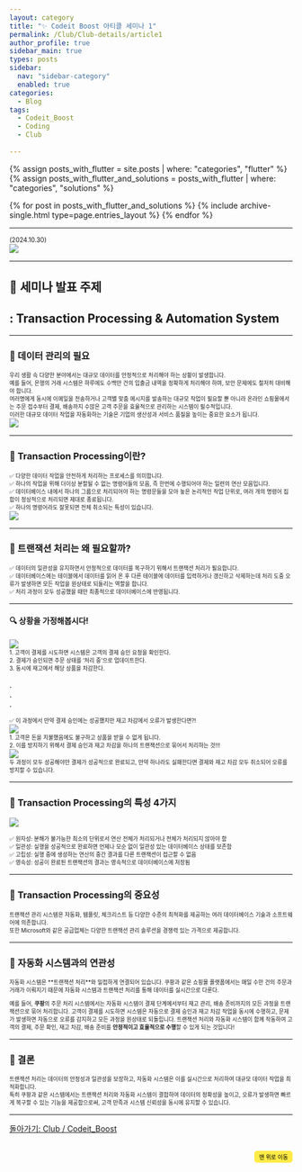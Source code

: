 ```yaml
---
layout: category
title: "✨ Codeit Boost 아티클 세미나 1"
permalink: /Club/Club-details/article1
author_profile: true
sidebar_main: true
types: posts
sidebar:
  nav: "sidebar-category"
  enabled: true
categories:
  - Blog
tags:
  - Codeit_Boost
  - Coding
  - Club
    
---
```




{% assign posts_with_flutter = site.posts | where: "categories", "flutter" %}
{% assign posts_with_flutter_and_solutions = posts_with_flutter | where: "categories", "solutions" %}

{% for post in posts_with_flutter_and_solutions %}
  {% include archive-single.html type=page.entries_layout %}
{% endfor %}  



---

<div style="font-size:80%"> (2024.10.30)<br/> </div>
<img src="https://raw.githubusercontent.com/park-hoyeon/park-hoyeon.github.io/master/_pages/Club/images/article1.png">  

---

## 🚀 세미나 발표 주제
##    : Transaction Processing & Automation System

---
### 📌 데이터 관리의 필요

<div style="font-size:70%">
우리 생활 속 다양한 분야에서는 대규모 데이터를 안정적으로 처리해야 하는 상황이 발생합니다.<br> 
예를 들어, 은행의 거래 시스템은 하루에도 수백만 건의 입출금 내역을 정확하게 처리해야 하며, 보안 문제에도 철저히 대비해야 합니다.<br> 
여러명에게 동시에 이메일을 전송하거나 고객별 맞춤 메시지를 발송하는 대규모 작업이 필요할 뿐 아니라 온라인 쇼핑몰에서는 주문 접수부터 결제, 배송까지 수많은 고객 주문을 효율적으로 관리하는 시스템이 필수적입니다.<br> 
이러한 대규모 데이터 작업을 자동화하는 기술은 기업의 생산성과 서비스 품질을 높이는 중요한 요소가 됩니다.
</div>  

<img src="https://raw.githubusercontent.com/park-hoyeon/park-hoyeon.github.io/master/_pages/Club/images/Transaction1.png">  

---
### 📌 Transaction Processing이란?

<div style="font-size:70%">
✅ 다양한 데이터 작업을 안전하게 처리하는 프로세스를 의미합니다.<br>
✅ 하나의 작업을 위해 더이상 분할될 수 없는 명령어들의 모음, 즉 한번에 수행되어야 하는 일련의 연산 모음입니다.<br>
✅ 데이터베이스 내에서 하나의 그룹으로 처리되어야 하는 명령문들을 모아 놓은 논리적인 작업 단위로, 여러 개의 명령어 집합이 정상적으로 처리되면 제대로 종료됩니다.<br> 
✅ 하나의 명령어라도 잘못되면 전체 취소되는 특성이 있습니다.<br/>  
  
</div>  


<img src="https://raw.githubusercontent.com/park-hoyeon/park-hoyeon.github.io/master/_pages/Club/images/Processing.png">  

---


### 📌 트랜잭션 처리는 왜 필요할까?

<div style="font-size:70%">
✅ 데이터의 일관성을 유지하면서 안정적으로 데이터를 복구하기 위해서 트랜잭션 처리가 필요합니다.<br>
✅ 데이터베이스에는 테이블에서 데이터를 읽어 온 후 다른 테이블에 데이터를 입력하거나 갱신하고 삭제하는데 처리 도중 오류가 발생하면 모든 작업을 원상태로 되돌리는 역할을 합니다.<br>
✅ 처리 과정이 모두 성공했을 때만 최종적으로 데이터베이스에 반영됩니다.<br/>  
</div>

---

#### 🔍 상황을 가정해봅시다!

<img src="https://raw.githubusercontent.com/park-hoyeon/park-hoyeon.github.io/master/_pages/Club/images/Texample.png">  


<div style="font-size:70%">
1. 고객이 결제를 시도하면 시스템은 고객의 결제 승인 요청을 확인한다.<br>
2. 결제가 승인되면 주문 상태를 ‘처리 중’으로 업데이트한다.<br>
3. 동시에 재고에서 해당 상품을 차감한다.<br/>  
</div>  

.<br>
.<br>
.<br>

    
<span style="font-size:70%">
✅ 이 과정에서 만약 결제 승인에는 성공했지만 재고 차감에서 오류가 발생한다면?!</span><br/>  

<img src="https://raw.githubusercontent.com/park-hoyeon/park-hoyeon.github.io/master/_pages/Club/images/Texample2.png">  

<div style="font-size:70%">
1. 고객은 돈을 지불했음에도 불구하고 상품을 받을 수 없게 됩니다.<br>
2. 이를 방지하기 위해서 결제 승인과 재고 차감을 하나의 트랜잭션으로 묶어서 처리하는 것!!!<br/>  
  
</div>




<img src="https://raw.githubusercontent.com/park-hoyeon/park-hoyeon.github.io/master/_pages/Club/images/Texample3.png">  



<div style="font-size:70%">  
두 과정이 모두 성공해야만 결제가 성공적으로 완료되고, 만약 하나라도 실패한다면 결제와 재고 차감 모두 취소되어 오류를 방지할 수 있습니다. <br/>  
</div>


---
### 📌 Transaction Processing의 특성 4가지

<img src="https://raw.githubusercontent.com/park-hoyeon/park-hoyeon.github.io/master/_pages/Club/images/Transaction4.png"> <br/> 

<div style="font-size:70%">  
✅ 원자성: 분해가 불가능한 최소의 단위로서 연산 전체가 처리되거나 전체가 처리되지 않아야 함 <br>
✅ 일관성: 실행을 성공적으로 완료하면 언제나 모순 없이 일관성 있는 데이터베이스 상태를 보존함<br>
✅ 고립성: 실행 중에 생성하는 연산의 중간 결과를 다른 트랜잭션이 접근할 수 없음<br>
✅ 영속성: 성공이 완료된 트랜잭션의 결과는 영속적으로 데이터베이스에 저장됨<br/>
</div>

---
### 📌 Transaction Processing의 중요성

<div style="font-size:70%">  
트랜잭션 관리 시스템은 자동화, 템플릿, 체크리스트 등 다양한 수준의 최적화를 제공하는 여러 데이터베이스 기술과 소프트웨어에 의존합니다.<br> 
또한 Microsoft와 같은 공급업체는 다양한 트랜잭션 관리 솔루션을 경쟁력 있는 가격으로 제공합니다.<br/></div>

---
### 📌 자동화 시스템과의 연관성

<div style="font-size:70%">  
자동화 시스템은 **트랜잭션 처리**와 밀접하게 연결되어 있습니다. 쿠팡과 같은 쇼핑몰 플랫폼에서는 매일 수만 건의 주문과 거래가 이뤄지기 때문에 자동화 시스템과 트랜잭션 처리를 통해 데이터를 실시간으로 다룬다.<br>  

예를 들어, **쿠팡**의 주문 처리 시스템에서는 자동화 시스템이 결제 단계에서부터 재고 관리, 배송 준비까지의 모든 과정을 트랜잭션으로 묶어 처리합니다. 고객이 결제를 시도하면 시스템은 자동으로 결제 승인과 재고 차감 작업을 동시에 수행하고, 문제가 발생하면 자동으로 오류를 감지하고 모든 과정을 원상태로 되돌립니다. 트랜잭션 처리와 자동화 시스템이 함께 작동하여 고객의 결제, 주문 확인, 재고 차감, 배송 준비를 **안정적이고 효율적으로 수행**할 수 있게 되는 것입니다!<br/></div>

---
### 📌 결론

<div style="font-size:70%">  
트랜잭션 처리는 데이터의 안정성과 일관성을 보장하고, 자동화 시스템은 이를 실시간으로 처리하여 대규모 데이터 작업을 최적화합니다.<br>
특히 쿠팡과 같은 시스템에서는 트랜잭션 처리와 자동화 시스템이 결합하여 데이터의 정확성을 높이고, 오류가 발생하면 빠르게 복구할 수 있는 기능을 제공함으로써, 고객 만족과 시스템 신뢰성을 동시에 유지할 수 있습니다. <br/></div>


---

[돌아가기: Club / Codeit_Boost](https://park-hoyeon.github.io/Club/Codeit_Boost/)  


<div style="text-align: right; margin-top: 30px;">
  <button onclick="scrollToTop()" style="
    padding: 10px 15x; 
    background-color: #FFEB46; 
    color: black; 
    border: 2px solid #FFEB46; 
    border-radius: 5px; 
    cursor: pointer; 
    font-size: 10px;">
    맨 위로 이동
  </button>
</div>

<script>
  // 맨 위로 이동하는 함수
  function scrollToTop() {
    window.scrollTo({ top: 0, behavior: 'smooth' });
  }
</script>
